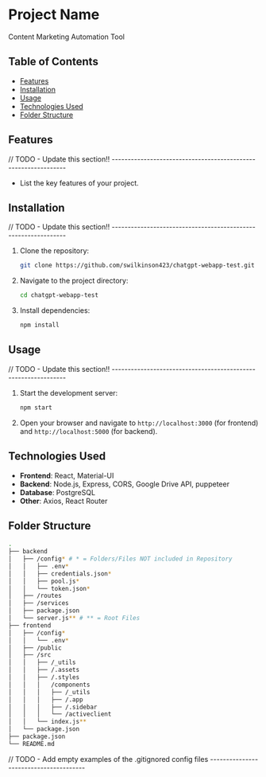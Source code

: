 # Project Name
Content Marketing Automation Tool

## Table of Contents

- [Features](#features)
- [Installation](#installation)
- [Usage](#usage)
- [Technologies Used](#technologies-used)
- [Folder Structure](#folder-structure)

## Features
// TODO - Update this section!! ---------------------------------------------------------------

- List the key features of your project.



## Installation
// TODO - Update this section!! ---------------------------------------------------------------

1. Clone the repository:
    ```bash
    git clone https://github.com/swilkinson423/chatgpt-webapp-test.git
    ```
2. Navigate to the project directory:
    ```bash
    cd chatgpt-webapp-test
    ```
3. Install dependencies:
    ```bash
    npm install
    ```



## Usage
// TODO - Update this section!! ---------------------------------------------------------------

1. Start the development server:
    ```bash
    npm start
    ```
2. Open your browser and navigate to `http://localhost:3000` (for frontend) and `http://localhost:5000` (for backend).



## Technologies Used

- **Frontend**: React, Material-UI
- **Backend**: Node.js, Express, CORS, Google Drive API, puppeteer
- **Database**: PostgreSQL
- **Other**: Axios, React Router



## Folder Structure

```bash
.
├── backend
│   ├── /config* # * = Folders/Files NOT included in Repository
│   │   ├── .env*
│   │   ├── credentials.json*
│   │   ├── pool.js*
│   │   └── token.json*
│   ├── /routes
│   ├── /services
│   ├── package.json
│   └── server.js** # ** = Root Files
├── frontend
│   ├── /config*
│   │   └── .env*
│   ├── /public
│   ├── /src
│   │   ├── /_utils
│   │   ├── /.assets
│   │   ├── /.styles
│   │   │   /components
│   │   │   ├── /_utils
│   │   │   ├── /.app
│   │   │   ├── /.sidebar
│   │   │   └── /activeclient
│   │   └── index.js**
│   └── package.json
├── package.json
└── README.md
```

// TODO - Add empty examples of the .gitignored config files ---------------------------------------
